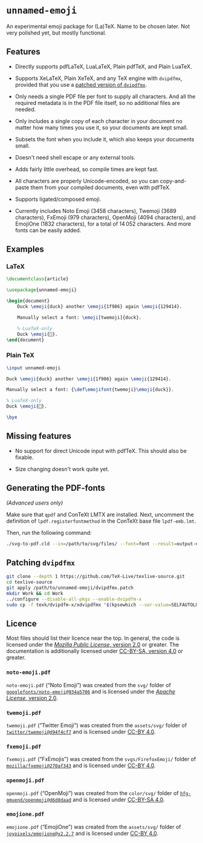 <!-- unnamed-emoji
     https://github.com/gucci-on-fleek/unnamed-emoji
     SPDX-License-Identifier: MPL-2.0+ OR CC-BY-SA-4.0+
     SPDX-FileCopyrightText: 2023 Max Chernoff
-->

# `unnamed-emoji`

An experimental emoji package for (La)TeX. Name to be chosen later. Not
very polished yet, but mostly functional.

## Features

- Directly supports pdfLaTeX, LuaLaTeX, Plain pdfTeX, and Plain LuaTeX.

- Supports XeLaTeX, Plain XeTeX, and any TeX engine with `dvipdfmx`,
  provided that you use a [patched version of
  `dvipdfmx`](dvipdfmx.patch).

- Only needs a single PDF file per font to supply all characters. And
  all the required metadata is in the PDF file itself, so no additional
  files are needed.

- Only includes a single copy of each character in your document no
  matter how many times you use it, so your documents are kept small.

- Subsets the font when you include it, which also keeps your documents
  small.

- Doesn't need shell escape or any external tools.

- Adds fairly little overhead, so compile times are kept fast.

- All characters are properly Unicode-encoded, so you can copy-and-paste
  them from your compiled documents, even with pdfTeX.

- Supports ligated/composed emoji.

- Currently includes Noto Emoji (3458 characters), Twemoji (3689
  characters), FxEmoji (979 characters), OpenMoji (4094 characters), and
  EmojiOne (1832 characters), for a total of 14 052 characters. And more
  fonts can be easily added.

## Examples

### LaTeX
```latex
\documentclass{article}

\usepackage{unnamed-emoji}

\begin{document}
    Duck \emoji{duck} another \emoji{1f986} again \emoji{129414}.

    Manually select a font: \emoji[twemoji]{duck}.

    % LuaTeX-only
    Duck \emoji{🦆}.
\end{document}
```

### Plain TeX
```tex
\input unnamed-emoji

Duck \emoji{duck} another \emoji{1f986} again \emoji{129414}.

Manually select a font: {\def\emojifont{twemoji}\emoji{duck}}.

% LuaTeX-only
Duck \emoji{🦆}.

\bye
```

## Missing features

- No support for direct Unicode input with pdfTeX. This should also be
  fixable.

- Size changing doesn't work quite yet.

## Generating the PDF-fonts

_(Advanced users only)_

Make sure that `qpdf` and ConTeXt LMTX are installed. Next, uncomment
the definition of `lpdf.registerfontmethod` in the ConTeXt base file
`lpdf-emb.lmt`.

Then, run the following command:

```sh
./svg-to-pdf.cld --in=/path/to/svg/files/ --font=font --result=output-name
```

## Patching `dvipdfmx`

```sh
git clone --depth 1 https://github.com/TeX-Live/texlive-source.git
cd texlive-source
git apply /path/to/unnamed-emoji/dvipdfmx.patch
mkdir Work && cd Work
../configure --disable-all-pkgs --enable-dvipdfm-x
sudo cp -f texk/dvipdfm-x/xdvipdfmx "$(kpsewhich --var-value=SELFAUTOLOC)/xdvipdfmx"
```

## Licence

Most files should list their licence near the top. In general, the code
is licensed under the [_Mozilla Public License_, version
2.0](https://www.mozilla.org/en-US/MPL/2.0/) or greater. The
documentation is additionally licensed under [CC-BY-SA, version
4.0](https://creativecommons.org/licenses/by-sa/4.0/legalcode) or
greater.

### `noto-emoji.pdf`

`noto-emoji.pdf` (“Noto Emoji”) was created from the `svg/` folder of
[`googlefonts/noto-emoji@934a5706`](https://github.com/googlefonts/noto-emoji/tree/934a5706)
and is licensed under the [_Apache License_, version
2.0](https://github.com/googlefonts/noto-emoji/blob/934a5706/LICENSE).

### `twemoji.pdf`

`twemoji.pdf` (“Twitter Emoji”) was created from the `assets/svg/`
folder of
[`twitter/twemoji@d94f4cf7`](https://github.com/twitter/twemoji/tree/d94f4cf7)
and is licensed under [CC-BY
4.0](https://github.com/twitter/twemoji/blob/d94f4cf7/LICENSE-GRAPHICS).

### `fxemoji.pdf`

`fxemoji.pdf` (“FxEmojis”) was created from the `svgs/FirefoxEmoji/`
folder of
[`mozilla/fxemoji@270af343`](https://github.com/mozilla/fxemoji/tree/270af343)
and is licensed under [CC-BY
4.0](https://github.com/mozilla/fxemoji/blob/270af343/LICENSE.md).

### `openmoji.pdf`

`openmoji.pdf` (“OpenMoji”) was created from the `color/svg/` folder of
[`hfg-gmuend/openmoji@d6d0daad`](https://github.com/hfg-gmuend/openmoji/tree/d6d0daad)
and is licensed under [CC-BY-SA
4.0](https://github.com/hfg-gmuend/openmoji/blob/d6d0daad/LICENSE.txt).

### `emojione.pdf`

`emojione.pdf` (“EmojiOne”) was created from the `assets/svg/` folder of
[`joypixels/emojione@v2.2.7`](https://github.com/joypixels/emojione/tree/v2.2.7)
and is licensed under [CC-BY
4.0](https://github.com/joypixels/emojione/blob/v2.2.7/LICENSE.md).
